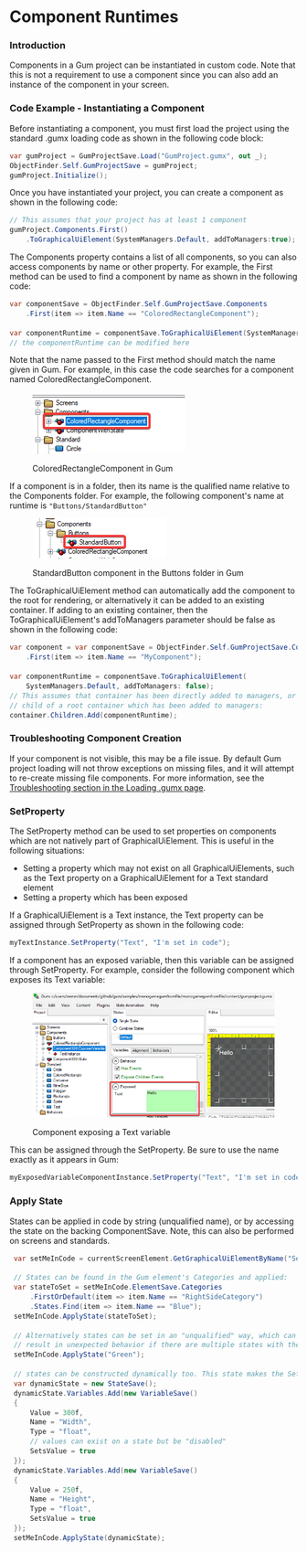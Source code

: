 # Component Runtimes

### Introduction

Components in a Gum project can be instantiated in custom code. Note that this is not a requirement to use a component since you can also add an instance of the component in your screen.

### Code Example - Instantiating a Component

Before instantiating a component, you must first load the project using the standard .gumx loading code as shown in the following code block:

```csharp
var gumProject = GumProjectSave.Load("GumProject.gumx", out _);
ObjectFinder.Self.GumProjectSave = gumProject;
gumProject.Initialize();
```

Once you have instantiated your project, you can create a component as shown in the following code:

```csharp
// This assumes that your project has at least 1 component
gumProject.Components.First()
    .ToGraphicalUiElement(SystemManagers.Default, addToManagers:true);
```

The Components property contains a list of all components, so you can also access components by name or other property. For example, the First method can be used to find a component by name as shown in the following code:

```csharp
var componentSave = ObjectFinder.Self.GumProjectSave.Components
    .First(item => item.Name == "ColoredRectangleComponent");

var componentRuntime = componentSave.ToGraphicalUiElement(SystemManagers.Default, addToManagers: true);
// the componentRuntime can be modified here
```

Note that the name passed to the First method should match the name given in Gum. For example, in this case the code searches for a component named ColoredRectangleComponent.

<figure><img src="../../.gitbook/assets/image (41).png" alt=""><figcaption><p>ColoredRectangleComponent in Gum</p></figcaption></figure>

If a component is in a folder, then its name is the qualified name relative to the Components folder. For example, the following component's name at runtime is `"Buttons/StandardButton"`

<figure><img src="../../.gitbook/assets/image (42).png" alt=""><figcaption><p>StandardButton component in the Buttons folder in Gum</p></figcaption></figure>

The ToGraphicalUiElement method can automatically add the component to the root for rendering, or alternatively it can be added to an existing container. If adding to an existing container, then the ToGraphicalUiElement's addToManagers parameter should be false as shown in the following code:

```csharp
var component = var componentSave = ObjectFinder.Self.GumProjectSave.Components
    .First(item => item.Name == "MyComponent");
    
var componentRuntime = componentSave.ToGraphicalUiElement(
    SystemManagers.Default, addToManagers: false);
// This assumes that container has been directly added to managers, or is a 
// child of a root container which has been added to managers:
container.Children.Add(componentRuntime);
```

### Troubleshooting Component Creation

If your component is not visible, this may be a file issue. By default Gum project loading will not throw exceptions on missing files, and it will attempt to re-create missing file components. For more information, see the [Troubleshooting section in the Loading .gumx page](../loading-.gumx-gum-project.md#troubleshooting-gum-project-loading).

### SetProperty

The SetProperty method can be used to set properties on components which are not natively part of GraphicalUiElement. This is useful in the following situations:

* Setting a property which may not exist on all GraphicalUiElements, such as the Text property on a GraphicalUiElement for a Text standard element
* Setting a property which has been exposed

If a GraphicalUiElement is a Text instance, the Text property can be assigned through SetProperty as shown in the following code:

```csharp
myTextInstance.SetProperty("Text", "I'm set in code");
```

If a component has an exposed variable, then this variable can be assigned through SetProperty. For example, consider the following component which exposes its Text variable:

<figure><img src="../../.gitbook/assets/image (2) (1) (1) (1) (1) (1) (1) (1).png" alt=""><figcaption><p>Component exposing a Text variable</p></figcaption></figure>

This can be assigned through the SetProperty. Be sure to use the name exactly as it appears in Gum:

```csharp
myExposedVariableComponentInstance.SetProperty("Text", "I'm set in code");
```

### Apply State

States can be applied in code by string (unqualified name), or by accessing the state on the backing ComponentSave. Note, this can also be performed on screens and standards.

```csharp
 var setMeInCode = currentScreenElement.GetGraphicalUiElementByName("SetMeInCode");

 // States can be found in the Gum element's Categories and applied:
 var stateToSet = setMeInCode.ElementSave.Categories
     .FirstOrDefault(item => item.Name == "RightSideCategory")
     .States.Find(item => item.Name == "Blue");
 setMeInCode.ApplyState(stateToSet);

 // Alternatively states can be set in an "unqualified" way, which can be easier, but can 
 // result in unexpected behavior if there are multiple states with the same name:
 setMeInCode.ApplyState("Green");

 // states can be constructed dynamically too. This state makes the SetMeInCode instance bigger:
 var dynamicState = new StateSave();
 dynamicState.Variables.Add(new VariableSave()
 {
     Value = 300f,
     Name = "Width",
     Type = "float",
     // values can exist on a state but be "disabled"
     SetsValue = true
 });
 dynamicState.Variables.Add(new VariableSave()
 {
     Value = 250f,
     Name = "Height",
     Type = "float",
     SetsValue = true
 });
 setMeInCode.ApplyState(dynamicState);

```
